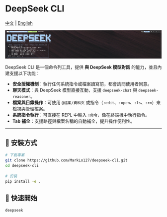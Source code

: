 # DeepSeek CLI

[中文](README.md) | [English](README.en.md)

![DeepSeek CLI](assets/deepseek_cli.png)

DeepSeek CLI 是一個命令列工具，提供 **與 DeepSeek 模型對話** 的能力，並且內建支援以下功能：
- **安全授權機制**：執行任何系統指令或檔案讀寫前，都會詢問使用者同意。
- **聊天模式**：與 DeepSeek 模型直接互動，支援 `deepseek-chat` 與 `deepseek-reasoner`。
- **檔案與目錄操作**：可使用 `@檔案/資料夾` 或指令（`:edit`、`:open`、`:ls`、`:rm`）來檢視與管理檔案。
- **系統指令執行**：可直接在 REPL 中輸入 `!命令`，像在終端機中執行指令。
- **Tab 補全**：支援路徑與檔案名稱的自動補全，提升操作便利性。

---

## 🚀 安裝方式

```bash
# 下載專案
git clone https://github.com/MarkLo127/deepseek-cli.git
cd deepseek-cli

# 安裝
pip install -e .
```

## 🏁 快速開始

```bash
deepseek
```